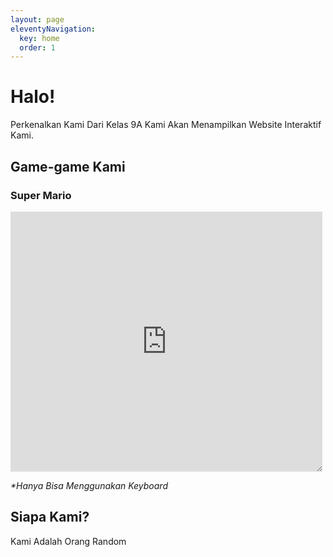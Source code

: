 ```yaml
---
layout: page
eleventyNavigation:
  key: home
  order: 1
---
```


# Halo!
Perkenalkan Kami Dari Kelas 9A Kami Akan Menampilkan Website Interaktif Kami.

## Game-game Kami

### Super Mario
<style>
  #frame {
   width: 499px;
   height: 416px;
   resize: both;
  }
</style>
<iframe src="https://turbowarp.org/554835616/embed" width="100%" height="100%" id="frame" allowtransparency="true" frameborder="0" scrolling="no" allowfullscreen></iframe>

<i>*Hanya Bisa Menggunakan Keyboard</i>

## Siapa Kami?
Kami Adalah Orang Random

